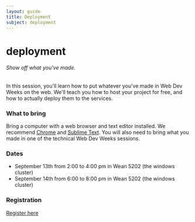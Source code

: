 ```yaml
---
layout: guide
title: Deployment
subject: deployment
---
```


# deployment

###### Show off what you've made.

In this session, you'll learn how to put whatever you've made in Web Dev Weeks on the web. We'll teach you how to host your project for free, and how to actually deploy them to the services.

### What to bring
Bring a computer with a web browser and text editor installed. We recommend [Chrome](https://www.google.com/chrome/browser/) and [Sublime Text](http://www.sublimetext.com/). You will also need to bring what you made in one of the technical Web Dev Weeks sessions.

### Dates
- September 13th from 2:00 to 4:00 pm in Wean 5202 (the windows cluster)
- September 14th from 6:00 to 8:00 pm in Wean 5202 (the windows cluster)

### Registration
[Register here](https://docs.google.com/forms/d/1uuDuLjw7tiJVhwGSLuCla-rRwrCyIZorBuQsjKvvZXQ/viewform)
